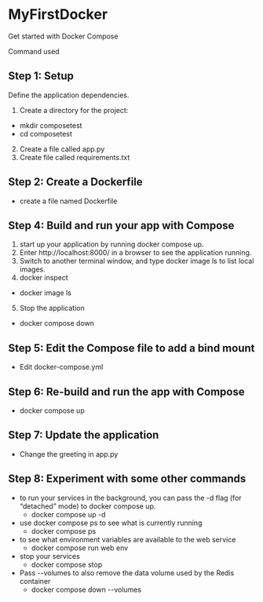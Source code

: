 # MyFirstDocker
Get started with Docker Compose


Command used 

## Step 1: Setup

Define the application dependencies.
1. Create a directory for the project:
- mkdir composetest
- cd composetest
2. Create a file called app.py
3. Create file called requirements.txt

## Step 2: Create a Dockerfile
-  create a file named Dockerfile

## Step 4: Build and run your app with Compose
1. start up your application by running docker compose up.
2. Enter http://localhost:8000/ in a browser to see the application running.
3. Switch to another terminal window, and type docker image ls to list local images.
4. docker inspect <tag or id>
  - docker image ls
5. Stop the application
  - docker compose down
## Step 5: Edit the Compose file to add a bind mount
- Edit docker-compose.yml

## Step 6: Re-build and run the app with Compose
- docker compose up
  
## Step 7: Update the application
- Change the greeting in app.py
  
## Step 8: Experiment with some other commands
- to run your services in the background, you can pass the -d flag (for “detached” mode) to docker compose up.
  - docker compose up -d
- use docker compose ps to see what is currently running
  - docker compose ps
- to see what environment variables are available to the web service 
  - docker compose run web env
- stop your services
  - docker compose stop
- Pass --volumes to also remove the data volume used by the Redis container 
  - docker compose down --volumes
  
  
  
  
  
  
  
  
  
  
  
  
  
  
